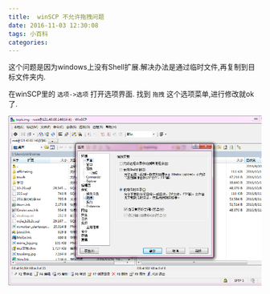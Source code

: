 ```yaml
---
title:  winSCP 不允许拖拽问题
date: 2016-11-03 12:30:08
tags: 小百科
categories:
---
```


这个问题是因为windows上没有Shell扩展.解决办法是通过临时文件,再复制到目标文件夹内.

在winSCP里的 `选项->选项` 打开选项界面. 找到 `拖拽` 这个选项菜单,进行修改就ok了.

![](/image/16-11/1.png)
